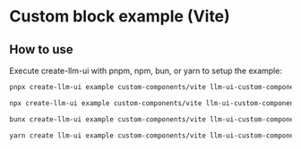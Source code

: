 # Custom block example (Vite)

## How to use

Execute create-llm-ui with pnpm, npm, bun, or yarn to setup the example:

```bash
pnpx create-llm-ui example custom-components/vite llm-ui-custom-components-vite-example
```

```bash
npx create-llm-ui example custom-components/vite llm-ui-custom-components-vite-example
```

```bash
bunx create-llm-ui example custom-components/vite llm-ui-custom-components-vite-example
```

```bash
yarn create llm-ui example custom-components/vite llm-ui-custom-components-vite-example
```
